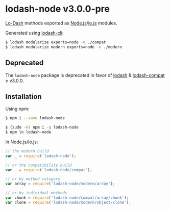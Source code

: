 # lodash-node v3.0.0-pre

[Lo-Dash](https://lodash.com/) methods exported as [Node.js](http://nodejs.org/)/[io.js](https://iojs.org/) modules.

Generated using [lodash-cli](https://www.npmjs.com/package/lodash-cli):
```bash
$ lodash modularize exports=node -o ./compat
$ lodash modularize modern exports=node -o ./modern
```

## Deprecated

The `lodash-node` package is deprecated in favor of [lodash](https://www.npmjs.com/package/lodash) & [lodash-compat](https://www.npmjs.com/package/lodash-compat) ≥ v3.0.0.

## Installation

Using npm:

```bash
$ npm i --save lodash-node

$ {sudo -H} npm i -g lodash-node
$ npm ln lodash-node
```

In Node.js/io.js:

```js
// the modern build
var _ = require('lodash-node');

// or the compatibility build
var _ = require('lodash-node/compat');

// or by method category
var array = require('lodash-node/modern/array');

// or by individual methods
var chunk = require('lodash-node/compat/array/chunk');
var clone = require('lodash-node/modern/object/clone');
```
